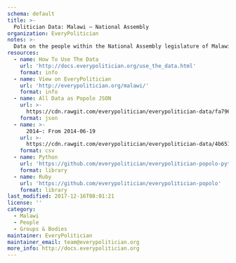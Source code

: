 ```yaml
---
schema: default
title: >-
  Politician Data: Malawi — National Assembly
organization: EveryPolitician
notes: >-
  Data on the people within the National Assembly legislature of Malawi.
resources:
  - name: How To Use The Data
    url: 'http://docs.everypolitician.org/use_the_data.html'
    format: info
  - name: View on EveryPolitician
    url: 'http://everypolitician.org/malawi/'
    format: info
  - name: All Data as Popolo JSON
    url: >-
      https://cdn.rawgit.com/everypolitician/everypolitician-data/fa796fe3d801c1bffed15d853ed1f57976b70010/data/Malawi/Assembly/ep-popolo-v1.0.json
    format: json
  - name: >-
      2014–: From 2014-06-19
    url: >-
      https://cdn.rawgit.com/everypolitician/everypolitician-data/4b6515469655bf2ccdb97a3e63d6c430a8e40ec6/data/Malawi/Assembly/term-2014.csv
    format: csv
  - name: Python
    url: 'https://github.com/everypolitician/everypolitician-popolo-python'
    format: library
  - name: Ruby
    url: 'https://github.com/everypolitician/everypolitician-popolo'
    format: library
last_modified: 2017-12-16T08:01:21
license: ''
category:
  - Malawi
  - People
  - Groups & Bodies
maintainer: EveryPolitician
maintainer_email: team@everypolitician.org
more_info: http://docs.everypolitician.org
---
```

